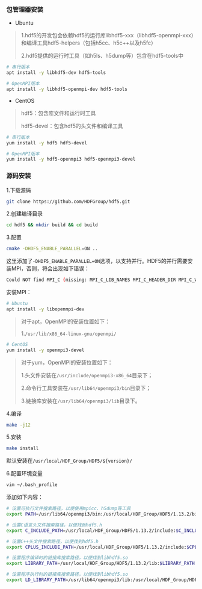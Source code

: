 ### 包管理器安装

* Ubuntu

> 1.hdf5的开发包会依赖hdf5的运行库libhdf5-xxx（libhdf5-openmpi-xxx）和编译工具hdf5-helpers（包括h5cc、h5c++以及h5fc）
>
> 2.hdf5提供的运行时工具（如h5ls、h5dump等）包含在hdf5-tools中

```bash
# 串行版本
apt install -y libhdf5-dev hdf5-tools

# OpenMPI版本
apt install -y libhdf5-openmpi-dev hdf5-tools
```

* CentOS

> hdf5：包含库文件和运行时工具
>
> hdf5-devel：包含hdf5的头文件和编译工具

```bash
# 串行版本
yum install -y hdf5 hdf5-devel

# OpenMPI版本
yum install -y hdf5-openmpi3 hdf5-openmpi3-devel
```

### 源码安装

1.下载源码

```bash
git clone https://github.com/HDFGroup/hdf5.git
```

2.创建编译目录

```bash
cd hdf5 && mkdir build && cd build
```

3.配置

```bash
cmake -DHDF5_ENABLE_PARALLEL=ON ..
```

这里添加了`-DHDF5_ENABLE_PARALLEL=ON`选项，以支持并行。HDF5的并行需要安装MPI，否则，将会出现如下错误：

```bash
Could NOT find MPI_C (missing: MPI_C_LIB_NAMES MPI_C_HEADER_DIR MPI_C_WORKS)
```

安装MPI：

```bash
# Ubuntu
apt install -y libopenmpi-dev
```

> 对于apt，OpenMPI的安装位置如下：
>
> 1.`/usr/lib/x86_64-linux-gnu/openmpi/`

```bash
# CentOS
yum install -y openmpi3-devel
```

> 对于yum，OpenMPI的安装位置如下：
>
> 1.头文件安装在`/usr/include/openmpi3-x86_64`目录下；
>
> 2.命令行工具安装在`/usr/lib64/openmpi3/bin`目录下；
>
> 3.链接库安装在`/usr/lib64/openmpi3/lib`目录下。

4.编译

```bash
make -j12
```

5.安装

```bash
make install
```

默认安装在`/usr/local/HDF_Group/HDF5/${version}/`

6.配置环境变量

```bash
vim ~/.bash_profile
```

添加如下内容：

```bash
# 设置可执行文件搜索路径，以便使用mpicc、h5dump等工具
export PATH=/usr/lib64/openmpi3/bin:/usr/local/HDF_Group/HDF5/1.13.2/bin:$PATH

# 设置C语言头文件搜索路径，以便找到hdf5.h
export C_INCLUDE_PATH=/usr/local/HDF_Group/HDF5/1.13.2/include:$C_INCLUDE_PATH

# 设置C++头文件搜索路径，以便找到hdf5.h
export CPLUS_INCLUDE_PATH=/usr/local/HDF_Group/HDF5/1.13.2/include:$CPLUS_INCLUDE_PATH

# 设置程序编译时的链接库搜索路径，以便找到libhdf5.so
export LIBRARY_PATH=/usr/local/HDF_Group/HDF5/1.13.2/lib:$LIBRARY_PATH

# 设置程序执行时的链接库搜索路径，以便找到libhdf5.so
export LD_LIBRARY_PATH=/usr/lib64/openmpi3/lib:/usr/local/HDF_Group/HDF5/1.13.2/lib:$LD_LIBRARY_PATH
```

